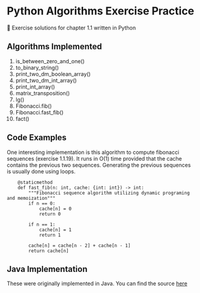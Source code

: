 # Python Algorithms Exercise Practice
🐍 Exercise solutions for chapter 1.1 written in Python

## Algorithms Implemented
1. is_between_zero_and_one()
2. to_binary_string()
3. print_two_dm_boolean_array()
4. print_two_dm_int_array()
5. print_int_array()
6. matrix_transposition()
7. lg()
8. Fibonacci.fib()
9. Fibonacci.fast_fib()
10. fact()

## Code Examples
One interesting implementation is this algorithm to compute fibonacci sequences (exercise 1.1.19). It runs in O(1) time provided that the cache contains the previous two sequences. Generating the previous sequences is usually done using loops.
```python3
    @staticmethod
    def fast_fib(n: int, cache: {int: int}) -> int:
        """Fibonacci sequence algorithm utilizing dynamic programing and memoization"""
        if n == 0:
            cache[n] = 0
            return 0

        if n == 1:
            cache[n] = 1
            return 1

        cache[n] = cache[n - 2] + cache[n - 1]
        return cache[n]
```

## Java Implementation
These were originally implemented in Java. You can find the source [here](https://github.com/dev-xero/java-algorithms-exercise-practice)
